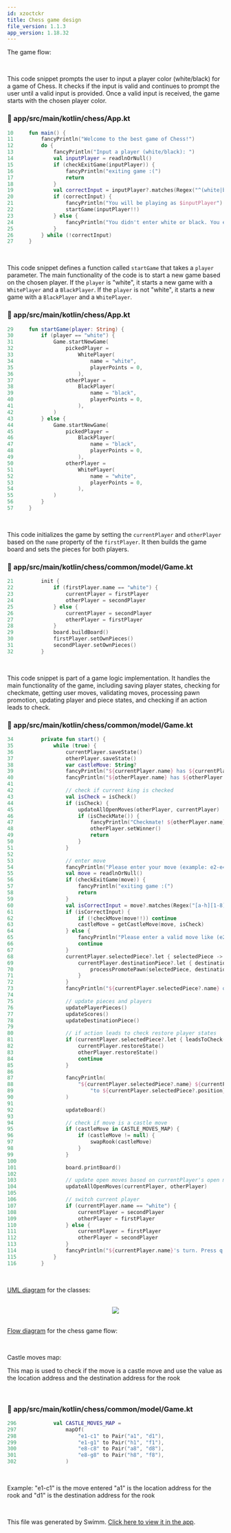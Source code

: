 ```yaml
---
id: xzoctckr
title: Chess game design
file_version: 1.1.3
app_version: 1.18.32
---
```


The game flow:

<br/>

This code snippet prompts the user to input a player color (white/black) for a game of Chess. It checks if the input is valid and continues to prompt the user until a valid input is provided. Once a valid input is received, the game starts with the chosen player color.
<!-- NOTE-swimm-snippet: the lines below link your snippet to Swimm -->
### 📄 app/src/main/kotlin/chess/App.kt
```kotlin
10     fun main() {
11         fancyPrintln("Welcome to the best game of Chess!")
12         do {
13             fancyPrintln("Input a player (white/black): ")
14             val inputPlayer = readlnOrNull()
15             if (checkExitGame(inputPlayer)) {
16                 fancyPrintln("exiting game :(")
17                 return
18             }
19             val correctInput = inputPlayer?.matches(Regex("^(white|black)$")) == true
20             if (correctInput) {
21                 fancyPrintln("You will be playing as $inputPlayer")
22                 startGame(inputPlayer!!)
23             } else {
24                 fancyPrintln("You didn't enter white or black. You entered: $inputPlayer. Please enter (white/black).")
25             }
26         } while (!correctInput)
27     }
```

<br/>

This code snippet defines a function called `startGame` that takes a `player` parameter. The main functionality of the code is to start a new game based on the chosen player. If the `player` is "white", it starts a new game with a `WhitePlayer` and a `BlackPlayer`. If the `player` is not "white", it starts a new game with a `BlackPlayer` and a `WhitePlayer`.
<!-- NOTE-swimm-snippet: the lines below link your snippet to Swimm -->
### 📄 app/src/main/kotlin/chess/App.kt
```kotlin
29     fun startGame(player: String) {
30         if (player == "white") {
31             Game.startNewGame(
32                 pickedPlayer =
33                     WhitePlayer(
34                         name = "white",
35                         playerPoints = 0,
36                     ),
37                 otherPlayer =
38                     BlackPlayer(
39                         name = "black",
40                         playerPoints = 0,
41                     ),
42             )
43         } else {
44             Game.startNewGame(
45                 pickedPlayer =
46                     BlackPlayer(
47                         name = "black",
48                         playerPoints = 0,
49                     ),
50                 otherPlayer =
51                     WhitePlayer(
52                         name = "white",
53                         playerPoints = 0,
54                     ),
55             )
56         }
57     }
```

<br/>

This code initializes the game by setting the `currentPlayer` and `otherPlayer` based on the `name` property of the `firstPlayer`. It then builds the game board and sets the pieces for both players.
<!-- NOTE-swimm-snippet: the lines below link your snippet to Swimm -->
### 📄 app/src/main/kotlin/chess/common/model/Game.kt
```kotlin
21         init {
22             if (firstPlayer.name == "white") {
23                 currentPlayer = firstPlayer
24                 otherPlayer = secondPlayer
25             } else {
26                 currentPlayer = secondPlayer
27                 otherPlayer = firstPlayer
28             }
29             board.buildBoard()
30             firstPlayer.setOwnPieces()
31             secondPlayer.setOwnPieces()
32         }
```

<br/>

This code snippet is part of a game logic implementation. It handles the main functionality of the game, including saving player states, checking for checkmate, getting user moves, validating moves, processing pawn promotion, updating player and piece states, and checking if an action leads to check.
<!-- NOTE-swimm-snippet: the lines below link your snippet to Swimm -->
### 📄 app/src/main/kotlin/chess/common/model/Game.kt
```kotlin
34         private fun start() {
35             while (true) {
36                 currentPlayer.saveState()
37                 otherPlayer.saveState()
38                 var castleMove: String?
39                 fancyPrintln("${currentPlayer.name} has ${currentPlayer.playerPoints} points")
40                 fancyPrintln("${otherPlayer.name} has ${otherPlayer.playerPoints} points")
41     
42                 // check if current king is checked
43                 val isCheck = isCheck()
44                 if (isCheck) {
45                     updateAllOpenMoves(otherPlayer, currentPlayer)
46                     if (isCheckMate()) {
47                         fancyPrintln("Checkmate! ${otherPlayer.name} has won with ${otherPlayer.playerPoints} points.")
48                         otherPlayer.setWinner()
49                         return
50                     }
51                 }
52     
53                 // enter move
54                 fancyPrintln("Please enter your move (example: e2-e4): ")
55                 val move = readlnOrNull()
56                 if (checkExitGame(move)) {
57                     fancyPrintln("exiting game :(")
58                     return
59                 }
60                 val isCorrectInput = move?.matches(Regex("[a-h][1-8]-[a-h][1-8]")) == true
61                 if (isCorrectInput) {
62                     if (!checkMove(move!!)) continue
63                     castleMove = getCastleMove(move, isCheck)
64                 } else {
65                     fancyPrintln("Please enter a valid move like (e2-e4)")
66                     continue
67                 }
68                 currentPlayer.selectedPiece?.let { selectedPiece ->
69                     currentPlayer.destinationPiece?.let { destinationPiece ->
70                         processPromotePawn(selectedPiece, destinationPiece)
71                     }
72                 }
73                 fancyPrintln("${currentPlayer.selectedPiece?.name} open moves: ${currentPlayer.selectedPiece?.openMoves}")
74     
75                 // update pieces and players
76                 updatePlayerPieces()
77                 updateScores()
78                 updateDestinationPiece()
79     
80                 // if action leads to check restore player states
81                 if (currentPlayer.selectedPiece?.let { leadsToCheck(it, checkPieceMoves = false) } == true) {
82                     currentPlayer.restoreState()
83                     otherPlayer.restoreState()
84                     continue
85                 }
86     
87                 fancyPrintln(
88                     "${currentPlayer.selectedPiece?.name} ${currentPlayer.destinationPiece?.position} " +
89                         "to ${currentPlayer.selectedPiece?.position} has been played.",
90                 )
91     
92                 updateBoard()
93     
94                 // check if move is a castle move
95                 if (castleMove in CASTLE_MOVES_MAP) {
96                     if (castleMove != null) {
97                         swapRook(castleMove)
98                     }
99                 }
100    
101                board.printBoard()
102    
103                // update open moves based on currentPlayer's open moves
104                updateAllOpenMoves(currentPlayer, otherPlayer)
105    
106                // switch current player
107                if (currentPlayer.name == "white") {
108                    currentPlayer = secondPlayer
109                    otherPlayer = firstPlayer
110                } else {
111                    currentPlayer = firstPlayer
112                    otherPlayer = secondPlayer
113                }
114                fancyPrintln("${currentPlayer.name}'s turn. Press q to quit")
115            }
116        }
```

<br/>

[UML diagram](https://lucid.app/lucidchart/f3380b51-5d2b-4a2b-9488-b141513f322d/edit?beaconFlowId=2BFFD1101C2A7305&invitationId=inv_79cb4f25-8b57-4510-b5e2-d1734be0a63b&page=0_0#) for the classes:

<br/>

<div align="center"><img src="https://firebasestorage.googleapis.com/v0/b/swimmio.appspot.com/o/repositories%2FZ2l0aHViJTNBJTNBQ2hlc3MlM0ElM0FvYnNjdXJlLXN0YXI%3D%2F7602b0d0-6939-4fcd-afd2-ce00fad54ea3.png?alt=media&token=436f0cd8-756f-47b5-86f0-c03d6b5c23da" style="width:'100%'"/></div>

<br/>

[Flow diagram](https://lucid.app/lucidchart/59d777de-515f-48e4-a5b4-6c1e91130f47/edit?beaconFlowId=8BF8868651B78A79&invitationId=inv_eebfcf41-b2af-4b0b-8c7c-56a0997f909c&page=0_0#) for the chess game flow:

<br/>

Castle moves map:

This map is used to check if the move is a castle move and use the value as the location address and the destination address for the rook

<br/>


<!-- NOTE-swimm-snippet: the lines below link your snippet to Swimm -->
### 📄 app/src/main/kotlin/chess/common/model/Game.kt
```kotlin
296            val CASTLE_MOVES_MAP =
297                mapOf(
298                    "e1-c1" to Pair("a1", "d1"),
299                    "e1-g1" to Pair("h1", "f1"),
300                    "e8-c8" to Pair("a8", "d8"),
301                    "e8-g8" to Pair("h8", "f8"),
302                )
```

<br/>

Example: "e1-c1" is the move entered "a1" is the location address for the rook and "d1" is the destination address for the rook

<br/>

This file was generated by Swimm. [Click here to view it in the app](https://app.swimm.io/repos/Z2l0aHViJTNBJTNBQ2hlc3MlM0ElM0FvYnNjdXJlLXN0YXI=/docs/xzoctckr).
